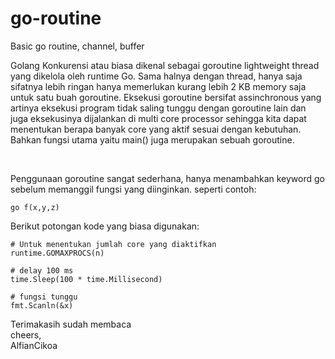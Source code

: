 # go-routine
Basic go routine, channel, buffer

<p>Golang Konkurensi atau biasa dikenal sebagai goroutine lightweight thread yang dikelola oleh runtime Go. Sama halnya dengan thread, hanya saja sifatnya
lebih ringan hanya memerlukan kurang lebih 2 KB memory saja untuk satu buah goroutine. Eksekusi goroutine bersifat assinchronous yang artinya eksekusi program
tidak saling tunggu dengan goroutine lain dan juga eksekusinya dijalankan di multi core processor sehingga kita dapat menentukan berapa banyak core yang aktif sesuai dengan kebutuhan. Bahkan fungsi utama yaitu main() juga merupakan sebuah goroutine.</p><br>

Penggunaan goroutine sangat sederhana, hanya menambahkan keyword go sebelum memanggil fungsi yang diinginkan. seperti contoh:
```
go f(x,y,z)
```
Berikut potongan kode yang biasa digunakan:
```
# Untuk menentukan jumlah core yang diaktifkan
runtime.GOMAXPROCS(n)

# delay 100 ms
time.Sleep(100 * time.Millisecond)

# fungsi tunggu
fmt.Scanln(&x)
```

Terimakasih sudah membaca<br>
cheers,<br>
AlfianCikoa
